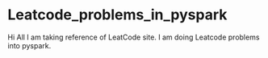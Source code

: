 # Leatcode_problems_in_pyspark
Hi All
I am taking reference of LeatCode site.
I am doing Leatcode problems into pyspark.
